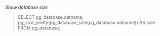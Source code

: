 _Show database size_
>  SELECT pg_database.datname, pg_size_pretty(pg_database_size(pg_database.datname)) AS size FROM pg_database;
